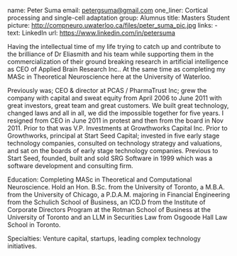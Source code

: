 name: Peter Suma
email: petergsuma@gmail.com
one_liner: Cortical processing and single-cell adaptation
group: Alumnus
title: Masters Student
picture: http://compneuro.uwaterloo.ca/files/peter_suma_pic.jpg
links:
    - text: LinkedIn
      url: https://www.linkedin.com/in/petersuma

Having the intellectual time of my life trying to catch up and contribute to
the brilliance of Dr Eliasmith and his team while supporting them in the
commercialization of their ground breaking research in artificial intelligence
as CEO of Applied Brain Research Inc.. At the same time as completing my MASc
in Theoretical Neuroscience here at the University of Waterloo.

Previously was; CEO & director at PCAS / PharmaTrust Inc; grew the company
with capital and sweat equity from April 2006 to June 2011 with great
investors, great team and great customers. We built great technology, changed
laws and all in all, we did the impossible together for five years. I resigned
from CEO in June 2011 in protest and then from the board in Nov 2011. Prior to
that was V.P. Investments at Growthworks Capital Inc. Prior to Growthworks,
principal at Start Seed Capital; invested in five early stage technology
companies, consulted on technology strategy and valuations, and sat on the
boards of early stage technology companies. Previous to Start Seed, founded,
built and sold SRG Software in 1999 which was a software development and
consulting firm.

Education: Completing MASc in Theoretical and Computational Neuroscience. Hold
an Hon. B.Sc. from the University of Toronto, a M.B.A. from the University of
Chicago, a P.D.A.M. majoring in Financial Engineering from the Schulich School
of Business, an ICD.D from the Institute of Corporate Directors Program at the
Rotman School of Business at the University of Toronto and an LLM in
Securities Law from Osgoode Hall Law School in Toronto.

Specialties: Venture capital, startups, leading complex technology
initiatives.
